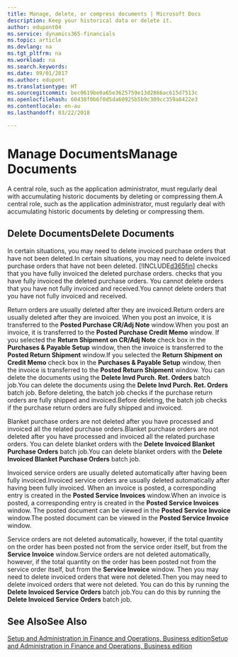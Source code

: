 ```yaml
---
title: Manage, delete, or compress documents | Microsoft Docs
description: Keep your historical data or delete it.
author: edupont04
ms.service: dynamics365-financials
ms.topic: article
ms.devlang: na
ms.tgt_pltfrm: na
ms.workload: na
ms.search.keywords: 
ms.date: 09/01/2017
ms.author: edupont
ms.translationtype: HT
ms.sourcegitcommit: bec0619be0a65e3625759e13d2866ac615d7513c
ms.openlocfilehash: 60438f0b6f0d5da60925b5b9c309cc359a8422e3
ms.contentlocale: en-au
ms.lasthandoff: 03/22/2018

---
```

# <a name="manage-documents"></a><span data-ttu-id="58079-103">Manage Documents</span><span class="sxs-lookup"><span data-stu-id="58079-103">Manage Documents</span></span>
<span data-ttu-id="58079-104">A central role, such as the application administrator, must regularly deal with accumulating historic documents by deleting or compressing them.</span><span class="sxs-lookup"><span data-stu-id="58079-104">A central role, such as the application administrator, must regularly deal with accumulating historic documents by deleting or compressing them.</span></span>  

## <a name="delete-documents"></a><span data-ttu-id="58079-105">Delete Documents</span><span class="sxs-lookup"><span data-stu-id="58079-105">Delete Documents</span></span>
<span data-ttu-id="58079-106">In certain situations, you may need to delete invoiced purchase orders that have not been deleted.</span><span class="sxs-lookup"><span data-stu-id="58079-106">In certain situations, you may need to delete invoiced purchase orders that have not been deleted.</span></span> [!INCLUDE[d365fin](includes/d365fin_md.md)]<span data-ttu-id="58079-107"> checks that you have fully invoiced the deleted purchase orders.</span><span class="sxs-lookup"><span data-stu-id="58079-107"> checks that you have fully invoiced the deleted purchase orders.</span></span> <span data-ttu-id="58079-108">You cannot delete orders that you have not fully invoiced and received.</span><span class="sxs-lookup"><span data-stu-id="58079-108">You cannot delete orders that you have not fully invoiced and received.</span></span>  

<span data-ttu-id="58079-109">Return orders are usually deleted after they are invoiced.</span><span class="sxs-lookup"><span data-stu-id="58079-109">Return orders are usually deleted after they are invoiced.</span></span> <span data-ttu-id="58079-110">When you post an invoice, it is transferred to the **Posted Purchase CR/Adj Note** window.</span><span class="sxs-lookup"><span data-stu-id="58079-110">When you post an invoice, it is transferred to the **Posted Purchase Credit Memo** window.</span></span> <span data-ttu-id="58079-111">If you selected the **Return Shipment on CR/Adj Note** check box in the **Purchases & Payable Setup** window, then the invoice is transferred to the **Posted Return Shipment** window.</span><span class="sxs-lookup"><span data-stu-id="58079-111">If you selected the **Return Shipment on Credit Memo** check box in the **Purchases & Payable Setup** window, then the invoice is transferred to the **Posted Return Shipment** window.</span></span> <span data-ttu-id="58079-112">You can delete the documents using the **Delete Invd Purch. Ret. Orders** batch job.</span><span class="sxs-lookup"><span data-stu-id="58079-112">You can delete the documents using the **Delete Invd Purch. Ret. Orders** batch job.</span></span> <span data-ttu-id="58079-113">Before deleting, the batch job checks if the purchase return orders are fully shipped and invoiced.</span><span class="sxs-lookup"><span data-stu-id="58079-113">Before deleting, the batch job checks if the purchase return orders are fully shipped and invoiced.</span></span>  

<span data-ttu-id="58079-114">Blanket purchase orders are not deleted after you have processed and invoiced all the related purchase orders.</span><span class="sxs-lookup"><span data-stu-id="58079-114">Blanket purchase orders are not deleted after you have processed and invoiced all the related purchase orders.</span></span> <span data-ttu-id="58079-115">You can delete blanket orders with the **Delete Invoiced Blanket Purchase Orders** batch job.</span><span class="sxs-lookup"><span data-stu-id="58079-115">You can delete blanket orders with the **Delete Invoiced Blanket Purchase Orders** batch job.</span></span>  

<span data-ttu-id="58079-116">Invoiced service orders are usually deleted automatically after having been fully invoiced.</span><span class="sxs-lookup"><span data-stu-id="58079-116">Invoiced service orders are usually deleted automatically after having been fully invoiced.</span></span> <span data-ttu-id="58079-117">When an invoice is posted, a corresponding entry is created in the **Posted Service Invoices** window.</span><span class="sxs-lookup"><span data-stu-id="58079-117">When an invoice is posted, a corresponding entry is created in the **Posted Service Invoices** window.</span></span> <span data-ttu-id="58079-118">The posted document can be viewed in the **Posted Service Invoice** window.</span><span class="sxs-lookup"><span data-stu-id="58079-118">The posted document can be viewed in the **Posted Service Invoice** window.</span></span>  

<span data-ttu-id="58079-119">Service orders are not deleted automatically, however, if the total quantity on the order has been posted not from the service order itself, but from the **Service Invoice** window.</span><span class="sxs-lookup"><span data-stu-id="58079-119">Service orders are not deleted automatically, however, if the total quantity on the order has been posted not from the service order itself, but from the **Service Invoice** window.</span></span> <span data-ttu-id="58079-120">Then you may need to delete invoiced orders that were not deleted.</span><span class="sxs-lookup"><span data-stu-id="58079-120">Then you may need to delete invoiced orders that were not deleted.</span></span> <span data-ttu-id="58079-121">You can do this by running the **Delete Invoiced Service Orders** batch job.</span><span class="sxs-lookup"><span data-stu-id="58079-121">You can do this by running the **Delete Invoiced Service Orders** batch job.</span></span>  

## <a name="see-also"></a><span data-ttu-id="58079-122">See Also</span><span class="sxs-lookup"><span data-stu-id="58079-122">See Also</span></span>  
[<span data-ttu-id="58079-123">Setup and Administration in Finance and Operations, Business edition</span><span class="sxs-lookup"><span data-stu-id="58079-123">Setup and Administration in Finance and Operations, Business edition</span></span>](admin-setup-and-administration.md)  

